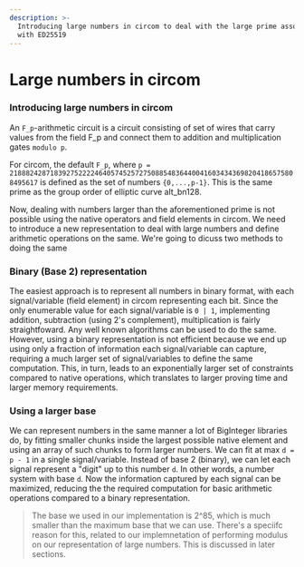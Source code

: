 ```yaml
---
description: >-
  Introducing large numbers in circom to deal with the large prime associated
  with ED25519
---
```


# Large numbers in circom

### Introducing large numbers in circom

An `F_p`-arithmetic circuit is a circuit consisting of set of wires that carry values from the field F\_p and connect them to addition and multiplication gates `modulo p`.

For circom, the default `F_p`, where `p = 21888242871839275222246405745257275088548364400416034343698204186575808495617` is defined as the set of numbers `{0,...,p-1}`. This is the same prime as the group order of elliptic curve alt\_bn128.

Now, dealing with numbers larger than the aforementioned prime is not possible using the native operators and field elements in circom. We need to introduce a new representation to deal with large numbers and define arithmetic operations on the same. We're going to dicuss two methods to doing the same

### Binary (Base 2) representation

The easiest approach is to represent all numbers in binary format, with each signal/variable (field element) in circom representing each bit. Since the only enumerable value for each signal/variable is `0 | 1`, implementing addition, subtraction (using 2's complement), multiplication is fairly straightfoward. Any well known algorithms can be used to do the same. However, using a binary representation is not efficient because we end up using only a fraction of information each signal/variable can capture, requiring a much larger set of signal/variables to define the same computation. This, in turn, leads to an exponentially larger set of constraints compared to native operations, which translates to larger proving time and larger memory requirements.

### Using a larger base

We can represent numbers in the same manner a lot of BigInteger libraries do, by fitting smaller chunks inside the largest possible native element and using an array of such chunks to form larger numbers. We can fit at max `d = p - 1` in a single signal/variable. Instead of base 2 (binary), we can let each signal represent a "digit" up to this number `d`. In other words, a number system with base `d`. Now the information captured by each signal can be maximized, reducing the the required computation for basic arithmetic operations compared to a binary representation.

> The base we used in our implementation is 2^85, which is much smaller than the maximum base that we can use. There's a speciifc reason for this, related to our implemnetation of performing modulus on our representation of large numbers. This is discussed in later sections.
